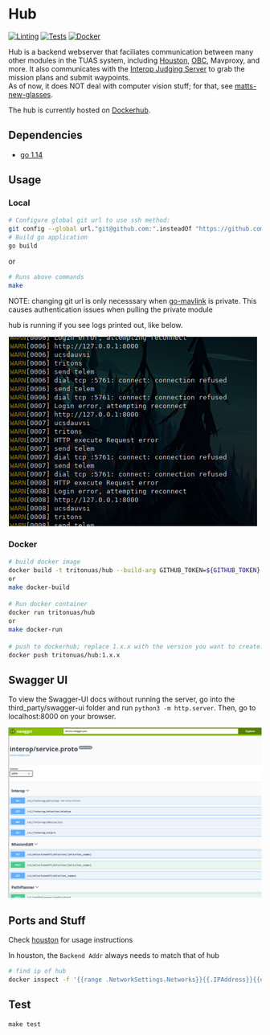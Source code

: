 # Hub

[![Linting](https://github.com/tritonuas/hub/workflows/Linting/badge.svg)](https://github.com/tritonuas/hub/actions?query=workflow%3ALinting)
[![Tests](https://github.com/tritonuas/hub/workflows/Tests/badge.svg)](https://github.com/tritonuas/hub/actions?query=workflow%3ATests)
[![Docker](https://github.com/tritonuas/hub/workflows/Docker/badge.svg)](https://github.com/tritonuas/hub/actions?query=workflow%3ADocker)



Hub is a backend webserver that faciliates communication between many other modules in the TUAS system, including [Houston](https://github.com/tritonuas/houston), [OBC](https://github.com/tritonuas/planeobc), Mavproxy, and more. It also communicates with the [Interop Judging Server](https://github.com/auvsi-suas/interop) to grab the mission plans and submit waypoints.  
As of now, it does NOT deal with computer vision stuff; for that, see [matts-new-glasses](https://github.com/tritonuas/matts-new-glasses).  

The hub is currently hosted on [Dockerhub](https://hub.docker.com/repository/docker/tritonuas/hub).

## Dependencies

- [go 1.14](https://golang.org/)

## Usage

### Local

```sh
# Configure global git url to use ssh method:
git config --global url."git@github.com:".insteadOf "https://github.com/"
# Build go application
go build
```

or 

```sh
# Runs above commands
make 
```

NOTE: changing git url is only necesssary when [go-mavlink](https://github.com/tritonuas/go-mavlink) 
is private. This causes authentication issues when pulling the private module


hub is running if you see logs printed out, like below.

![logs](./screenshots/logs.png)  

### Docker

```sh
# build docker image
docker build -t tritonuas/hub --build-arg GITHUB_TOKEN=${GITHUB_TOKEN} . 
or 
make docker-build

# Run docker container
docker run tritonuas/hub
or
make docker-run

# push to dockerhub; replace 1.x.x with the version you want to create.
docker push tritonuas/hub:1.x.x
```

## Swagger UI

To view the Swagger-UI docs without running the server, go into the third_party/swagger-ui folder and run `python3 -m http.server`. Then, go to localhost:8000 on your browser.

![swagger-screenshot](./screenshots/swagger.png)

## Ports and Stuff

Check [houston](https://github.com/tritonuas/houston) for usage instructions

In houston, the `Backend Addr` always needs to match that of hub

```sh
# find ip of hub
docker inspect -f '{{range .NetworkSettings.Networks}}{{.IPAddress}}{{end}}' container_name_or_id
```

## Test

```
make test
```


